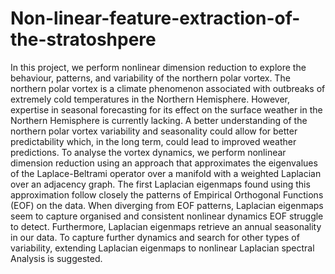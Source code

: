 # Non-linear-feature-extraction-of-the-stratoshpere
In this project, we perform nonlinear dimension
reduction to explore the behaviour, patterns, and
variability of the northern polar vortex. The northern
polar vortex is a climate phenomenon associated with
outbreaks of extremely cold temperatures in the Northern
Hemisphere. However, expertise in seasonal forecasting
for its effect on the surface weather in the Northern
Hemisphere is currently lacking. A better understanding of
the northern polar vortex variability and seasonality could
allow for better predictability which, in the long term,
could lead to improved weather predictions. To analyse
the vortex dynamics, we perform nonlinear dimension
reduction using an approach that approximates the eigenvalues
of the Laplace-Beltrami operator over a manifold
with a weighted Laplacian over an adjacency graph. The
first Laplacian eigenmaps found using this approximation
follow closely the patterns of Empirical Orthogonal
Functions (EOF) on the data. When diverging from EOF
patterns, Laplacian eigenmaps seem to capture organised
and consistent nonlinear dynamics EOF struggle to detect.
Furthermore, Laplacian eigenmaps retrieve an annual
seasonality in our data. To capture further dynamics and
search for other types of variability, extending Laplacian
eigenmaps to nonlinear Laplacian spectral Analysis is
suggested.
